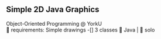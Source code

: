## Simple 2D Java Graphics
Object-Oriented Programming @ YorkU <br>
📑 requirements: Simple drawings
-[] 3 classes
🧰 Java | 🤝 solo

